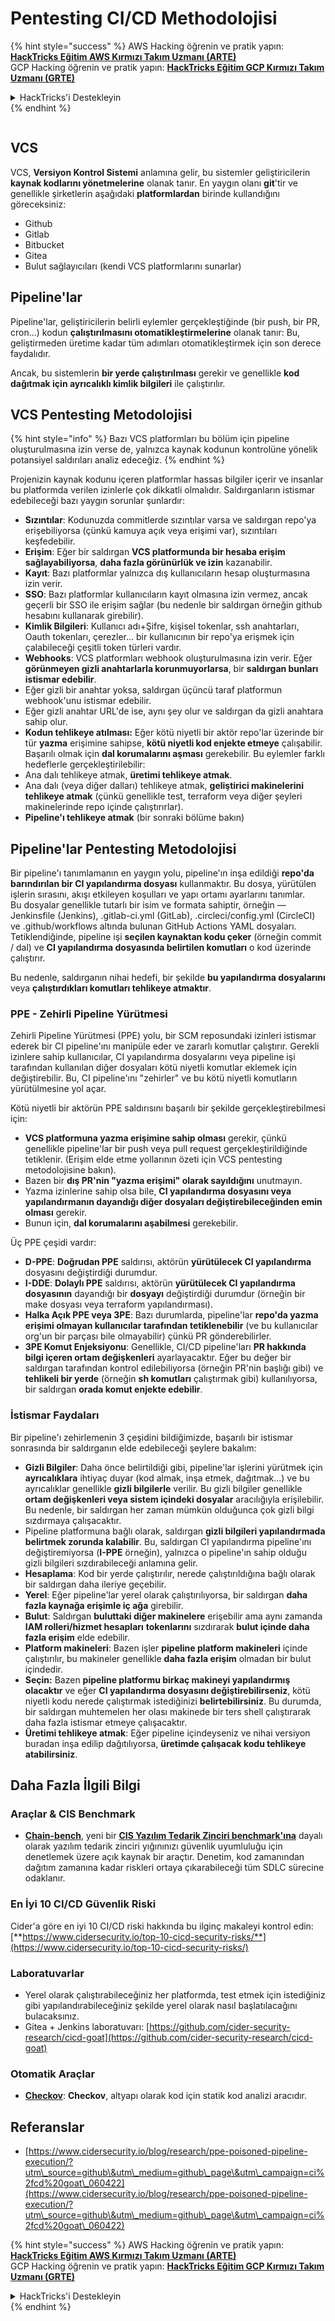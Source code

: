# Pentesting CI/CD Methodolojisi

{% hint style="success" %}
AWS Hacking öğrenin ve pratik yapın:<img src="../.gitbook/assets/image (1).png" alt="" data-size="line">[**HackTricks Eğitim AWS Kırmızı Takım Uzmanı (ARTE)**](https://training.hacktricks.xyz/courses/arte)<img src="../.gitbook/assets/image (1).png" alt="" data-size="line">\
GCP Hacking öğrenin ve pratik yapın: <img src="../.gitbook/assets/image (2).png" alt="" data-size="line">[**HackTricks Eğitim GCP Kırmızı Takım Uzmanı (GRTE)**<img src="../.gitbook/assets/image (2).png" alt="" data-size="line">](https://training.hacktricks.xyz/courses/grte)

<details>

<summary>HackTricks'i Destekleyin</summary>

* [**abonelik planlarını**](https://github.com/sponsors/carlospolop) kontrol edin!
* **💬 [**Discord grubuna**](https://discord.gg/hRep4RUj7f) veya [**telegram grubuna**](https://t.me/peass) katılın ya da **Twitter'da** 🐦 [**@hacktricks\_live**](https://twitter.com/hacktricks\_live)** bizi takip edin.**
* **Hacking ipuçlarını paylaşmak için** [**HackTricks**](https://github.com/carlospolop/hacktricks) ve [**HackTricks Cloud**](https://github.com/carlospolop/hacktricks-cloud) github reposuna PR gönderin.

</details>
{% endhint %}

<figure><img src="../.gitbook/assets/CLOUD-logo-letters.svg" alt=""><figcaption></figcaption></figure>

## VCS

VCS, **Versiyon Kontrol Sistemi** anlamına gelir, bu sistemler geliştiricilerin **kaynak kodlarını yönetmelerine** olanak tanır. En yaygın olanı **git**'tir ve genellikle şirketlerin aşağıdaki **platformlardan** birinde kullandığını göreceksiniz:

* Github
* Gitlab
* Bitbucket
* Gitea
* Bulut sağlayıcıları (kendi VCS platformlarını sunarlar)

## Pipeline'lar

Pipeline'lar, geliştiricilerin belirli eylemler gerçekleştiğinde (bir push, bir PR, cron...) kodun **çalıştırılmasını otomatikleştirmelerine** olanak tanır: Bu, geliştirmeden üretime kadar tüm adımları otomatikleştirmek için son derece faydalıdır.

Ancak, bu sistemlerin **bir yerde çalıştırılması** gerekir ve genellikle **kod dağıtmak için ayrıcalıklı kimlik bilgileri** ile çalıştırılır.

## VCS Pentesting Metodolojisi

{% hint style="info" %}
Bazı VCS platformları bu bölüm için pipeline oluşturulmasına izin verse de, yalnızca kaynak kodunun kontrolüne yönelik potansiyel saldırıları analiz edeceğiz.
{% endhint %}

Projenizin kaynak kodunu içeren platformlar hassas bilgiler içerir ve insanlar bu platformda verilen izinlerle çok dikkatli olmalıdır. Saldırganların istismar edebileceği bazı yaygın sorunlar şunlardır:

* **Sızıntılar**: Kodunuzda commitlerde sızıntılar varsa ve saldırgan repo'ya erişebiliyorsa (çünkü kamuya açık veya erişimi var), sızıntıları keşfedebilir.
* **Erişim**: Eğer bir saldırgan **VCS platformunda bir hesaba erişim sağlayabiliyorsa**, **daha fazla görünürlük ve izin** kazanabilir.
* **Kayıt**: Bazı platformlar yalnızca dış kullanıcıların hesap oluşturmasına izin verir.
* **SSO**: Bazı platformlar kullanıcıların kayıt olmasına izin vermez, ancak geçerli bir SSO ile erişim sağlar (bu nedenle bir saldırgan örneğin github hesabını kullanarak girebilir).
* **Kimlik Bilgileri**: Kullanıcı adı+Şifre, kişisel tokenlar, ssh anahtarları, Oauth tokenları, çerezler... bir kullanıcının bir repo'ya erişmek için çalabileceği çeşitli token türleri vardır.
* **Webhooks**: VCS platformları webhook oluşturulmasına izin verir. Eğer **görünmeyen gizli anahtarlarla korunmuyorlarsa**, bir **saldırgan bunları istismar edebilir**.
* Eğer gizli bir anahtar yoksa, saldırgan üçüncü taraf platformun webhook'unu istismar edebilir.
* Eğer gizli anahtar URL'de ise, aynı şey olur ve saldırgan da gizli anahtara sahip olur.
* **Kodun tehlikeye atılması:** Eğer kötü niyetli bir aktör repo'lar üzerinde bir tür **yazma** erişimine sahipse, **kötü niyetli kod enjekte etmeye** çalışabilir. Başarılı olmak için **dal korumalarını aşması** gerekebilir. Bu eylemler farklı hedeflerle gerçekleştirilebilir:
* Ana dalı tehlikeye atmak, **üretimi tehlikeye atmak**.
* Ana dalı (veya diğer dalları) tehlikeye atmak, **geliştirici makinelerini tehlikeye atmak** (çünkü genellikle test, terraform veya diğer şeyleri makinelerinde repo içinde çalıştırırlar).
* **Pipeline'ı tehlikeye atmak** (bir sonraki bölüme bakın)

## Pipeline'lar Pentesting Metodolojisi

Bir pipeline'ı tanımlamanın en yaygın yolu, pipeline'ın inşa edildiği **repo'da barındırılan bir CI yapılandırma dosyası** kullanmaktır. Bu dosya, yürütülen işlerin sırasını, akışı etkileyen koşulları ve yapı ortamı ayarlarını tanımlar.\
Bu dosyalar genellikle tutarlı bir isim ve formata sahiptir, örneğin — Jenkinsfile (Jenkins), .gitlab-ci.yml (GitLab), .circleci/config.yml (CircleCI) ve .github/workflows altında bulunan GitHub Actions YAML dosyaları. Tetiklendiğinde, pipeline işi **seçilen kaynaktan kodu çeker** (örneğin commit / dal) ve **CI yapılandırma dosyasında belirtilen komutları** o kod üzerinde çalıştırır.

Bu nedenle, saldırganın nihai hedefi, bir şekilde **bu yapılandırma dosyalarını** veya **çalıştırdıkları komutları tehlikeye atmaktır**.

### PPE - Zehirli Pipeline Yürütmesi

Zehirli Pipeline Yürütmesi (PPE) yolu, bir SCM reposundaki izinleri istismar ederek bir CI pipeline'ını manipüle eder ve zararlı komutlar çalıştırır. Gerekli izinlere sahip kullanıcılar, CI yapılandırma dosyalarını veya pipeline işi tarafından kullanılan diğer dosyaları kötü niyetli komutlar eklemek için değiştirebilir. Bu, CI pipeline'ını "zehirler" ve bu kötü niyetli komutların yürütülmesine yol açar.

Kötü niyetli bir aktörün PPE saldırısını başarılı bir şekilde gerçekleştirebilmesi için:

* **VCS platformuna yazma erişimine sahip olması** gerekir, çünkü genellikle pipeline'lar bir push veya pull request gerçekleştirildiğinde tetiklenir. (Erişim elde etme yollarının özeti için VCS pentesting metodolojisine bakın).
* Bazen bir **dış PR'nin "yazma erişimi" olarak sayıldığını** unutmayın.
* Yazma izinlerine sahip olsa bile, **CI yapılandırma dosyasını veya yapılandırmanın dayandığı diğer dosyaları değiştirebileceğinden emin olması** gerekir.
* Bunun için, **dal korumalarını aşabilmesi** gerekebilir.

Üç PPE çeşidi vardır:

* **D-PPE**: **Doğrudan PPE** saldırısı, aktörün **yürütülecek CI yapılandırma** dosyasını değiştirdiği durumdur.
* **I-DDE**: **Dolaylı PPE** saldırısı, aktörün **yürütülecek CI yapılandırma dosyasının** dayandığı bir **dosyayı** değiştirdiği durumdur (örneğin bir make dosyası veya terraform yapılandırması).
* **Halka Açık PPE veya 3PE**: Bazı durumlarda, pipeline'lar **repo'da yazma erişimi olmayan kullanıcılar tarafından tetiklenebilir** (ve bu kullanıcılar org'un bir parçası bile olmayabilir) çünkü PR gönderebilirler.
* **3PE Komut Enjeksiyonu**: Genellikle, CI/CD pipeline'ları **PR hakkında bilgi içeren ortam değişkenleri** ayarlayacaktır. Eğer bu değer bir saldırgan tarafından kontrol edilebiliyorsa (örneğin PR'nin başlığı gibi) ve **tehlikeli bir yerde** (örneğin **sh komutları** çalıştırmak gibi) kullanılıyorsa, bir saldırgan **orada komut enjekte edebilir**.

### İstismar Faydaları

Bir pipeline'ı zehirlemenin 3 çeşidini bildiğimizde, başarılı bir istismar sonrasında bir saldırganın elde edebileceği şeylere bakalım:

* **Gizli Bilgiler**: Daha önce belirtildiği gibi, pipeline'lar işlerini yürütmek için **ayrıcalıklara** ihtiyaç duyar (kod almak, inşa etmek, dağıtmak...) ve bu ayrıcalıklar genellikle **gizli bilgilerle** verilir. Bu gizli bilgiler genellikle **ortam değişkenleri veya sistem içindeki dosyalar** aracılığıyla erişilebilir. Bu nedenle, bir saldırgan her zaman mümkün olduğunca çok gizli bilgi sızdırmaya çalışacaktır.
* Pipeline platformuna bağlı olarak, saldırgan **gizli bilgileri yapılandırmada belirtmek zorunda kalabilir**. Bu, saldırgan CI yapılandırma pipeline'ını değiştiremiyorsa (**I-PPE** örneğin), yalnızca o pipeline'ın sahip olduğu gizli bilgileri sızdırabileceği anlamına gelir.
* **Hesaplama**: Kod bir yerde çalıştırılır, nerede çalıştırıldığına bağlı olarak bir saldırgan daha ileriye geçebilir.
* **Yerel**: Eğer pipeline'lar yerel olarak çalıştırılıyorsa, bir saldırgan **daha fazla kaynağa erişimle iç ağa** girebilir.
* **Bulut**: Saldırgan **buluttaki diğer makinelere** erişebilir ama aynı zamanda **IAM rolleri/hizmet hesapları** **tokenlarını** sızdırarak **bulut içinde daha fazla erişim** elde edebilir.
* **Platform makineleri**: Bazen işler **pipeline platform makineleri** içinde çalıştırılır, bu makineler genellikle **daha fazla erişim** olmadan bir bulut içindedir.
* **Seçin:** Bazen **pipeline platformu birkaç makineyi yapılandırmış olacaktır** ve eğer **CI yapılandırma dosyasını değiştirebilirseniz**, kötü niyetli kodu nerede çalıştırmak istediğinizi **belirtebilirsiniz**. Bu durumda, bir saldırgan muhtemelen her olası makinede bir ters shell çalıştırarak daha fazla istismar etmeye çalışacaktır.
* **Üretimi tehlikeye atmak**: Eğer pipeline içindeyseniz ve nihai versiyon buradan inşa edilip dağıtılıyorsa, **üretimde çalışacak kodu tehlikeye atabilirsiniz**.

## Daha Fazla İlgili Bilgi

### Araçlar & CIS Benchmark

* [**Chain-bench**](https://github.com/aquasecurity/chain-bench), yeni bir [**CIS Yazılım Tedarik Zinciri benchmark'ına**](https://github.com/aquasecurity/chain-bench/blob/main/docs/CIS-Software-Supply-Chain-Security-Guide-v1.0.pdf) dayalı olarak yazılım tedarik zinciri yığınınızı güvenlik uyumluluğu için denetlemek üzere açık kaynak bir araçtır. Denetim, kod zamanından dağıtım zamanına kadar riskleri ortaya çıkarabileceği tüm SDLC sürecine odaklanır.

### En İyi 10 CI/CD Güvenlik Riski

Cider'a göre en iyi 10 CI/CD riski hakkında bu ilginç makaleyi kontrol edin: [**https://www.cidersecurity.io/top-10-cicd-security-risks/**](https://www.cidersecurity.io/top-10-cicd-security-risks/)

### Laboratuvarlar

* Yerel olarak çalıştırabileceğiniz her platformda, test etmek için istediğiniz gibi yapılandırabileceğiniz şekilde yerel olarak nasıl başlatılacağını bulacaksınız.
* Gitea + Jenkins laboratuvarı: [https://github.com/cider-security-research/cicd-goat](https://github.com/cider-security-research/cicd-goat)

### Otomatik Araçlar

* [**Checkov**](https://github.com/bridgecrewio/checkov): **Checkov**, altyapı olarak kod için statik kod analizi aracıdır.

## Referanslar

* [https://www.cidersecurity.io/blog/research/ppe-poisoned-pipeline-execution/?utm\_source=github\&utm\_medium=github\_page\&utm\_campaign=ci%2fcd%20goat\_060422](https://www.cidersecurity.io/blog/research/ppe-poisoned-pipeline-execution/?utm\_source=github\&utm\_medium=github\_page\&utm\_campaign=ci%2fcd%20goat\_060422)

{% hint style="success" %}
AWS Hacking öğrenin ve pratik yapın:<img src="../.gitbook/assets/image (1).png" alt="" data-size="line">[**HackTricks Eğitim AWS Kırmızı Takım Uzmanı (ARTE)**](https://training.hacktricks.xyz/courses/arte)<img src="../.gitbook/assets/image (1).png" alt="" data-size="line">\
GCP Hacking öğrenin ve pratik yapın: <img src="../.gitbook/assets/image (2).png" alt="" data-size="line">[**HackTricks Eğitim GCP Kırmızı Takım Uzmanı (GRTE)**<img src="../.gitbook/assets/image (2).png" alt="" data-size="line">](https://training.hacktricks.xyz/courses/grte)

<details>

<summary>HackTricks'i Destekleyin</summary>

* [**abonelik planlarını**](https://github.com/sponsors/carlospolop) kontrol edin!
* **💬 [**Discord grubuna**](https://discord.gg/hRep4RUj7f) veya [**telegram grubuna**](https://t.me/peass) katılın ya da **Twitter'da** 🐦 [**@hacktricks\_live**](https://twitter.com/hacktricks\_live)** bizi takip edin.**
* **Hacking ipuçlarını paylaşmak için** [**HackTricks**](https://github.com/carlospolop/hacktricks) ve [**HackTricks Cloud**](https://github.com/carlospolop/hacktricks-cloud) github reposuna PR gönderin.

</details>
{% endhint %}
